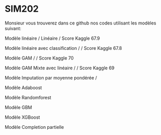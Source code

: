 # SIM202
Monsieur vous trouverez dans ce github nos codes utilisant les modèles suivant: 

Modèle linéaire / Linéaire / Score Kaggle  67.9

Modèle linéaire avec classification / / Score Kaggle 67.8  

Modèle GAM / / Score Kaggle 70 

Modèle GAM Mixte avec linéaire / / Score Kaggle 69

Modèle Imputation par moyenne pondérée / 

Modèle Adaboost

Modèle Randomforest 

Modèle GBM 

Modèle XGBoost

Modèle Completion partielle 

